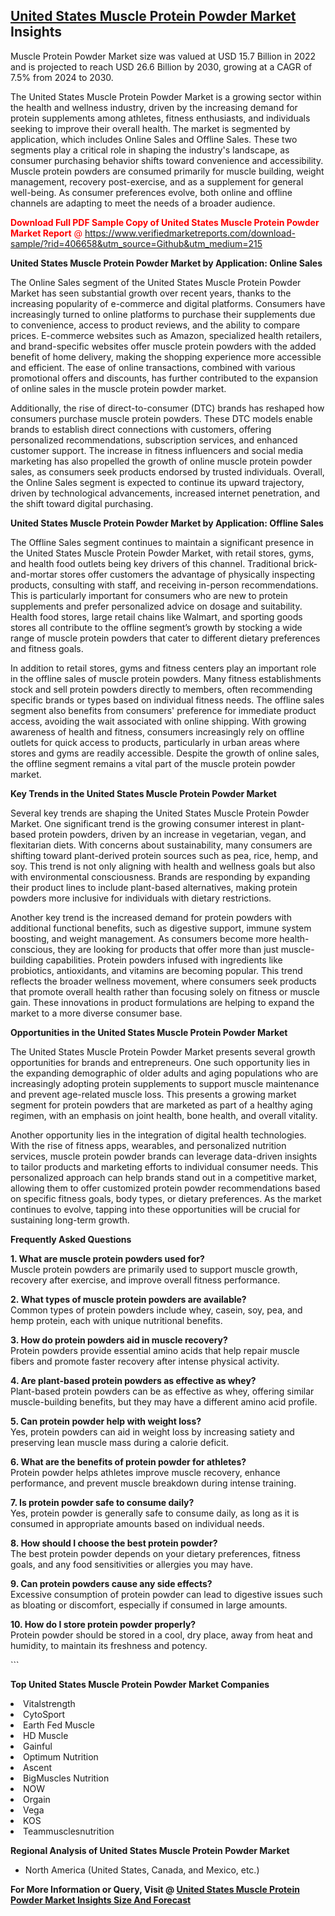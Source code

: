 <h2><a href="https://www.verifiedmarketreports.com/download-sample/?rid=406658&amp;utm_source=Github&amp;utm_medium=215" target="_blank">United States Muscle Protein Powder Market</a> Insights</h2><p>Muscle Protein Powder Market size was valued at USD 15.7 Billion in 2022 and is projected to reach USD 26.6 Billion by 2030, growing at a CAGR of 7.5% from 2024 to 2030.</p><p> <p>The United States Muscle Protein Powder Market is a growing sector within the health and wellness industry, driven by the increasing demand for protein supplements among athletes, fitness enthusiasts, and individuals seeking to improve their overall health. The market is segmented by application, which includes Online Sales and Offline Sales. These two segments play a critical role in shaping the industry's landscape, as consumer purchasing behavior shifts toward convenience and accessibility. Muscle protein powders are consumed primarily for muscle building, weight management, recovery post-exercise, and as a supplement for general well-being. As consumer preferences evolve, both online and offline channels are adapting to meet the needs of a broader audience.</p> <p><p><span class=""><span style="color: #ff0000;"><strong>Download Full PDF Sample Copy of United States Muscle Protein Powder Market Report</strong> @ </span><a href="https://www.verifiedmarketreports.com/download-sample/?rid=406658&amp;utm_source=Github&amp;utm_medium=215" target="_blank">https://www.verifiedmarketreports.com/download-sample/?rid=406658&amp;utm_source=Github&amp;utm_medium=215</a></span></p></p> <p><strong>United States Muscle Protein Powder Market by Application: Online Sales</strong></p> <p>The Online Sales segment of the United States Muscle Protein Powder Market has seen substantial growth over recent years, thanks to the increasing popularity of e-commerce and digital platforms. Consumers have increasingly turned to online platforms to purchase their supplements due to convenience, access to product reviews, and the ability to compare prices. E-commerce websites such as Amazon, specialized health retailers, and brand-specific websites offer muscle protein powders with the added benefit of home delivery, making the shopping experience more accessible and efficient. The ease of online transactions, combined with various promotional offers and discounts, has further contributed to the expansion of online sales in the muscle protein powder market.</p> <p>Additionally, the rise of direct-to-consumer (DTC) brands has reshaped how consumers purchase muscle protein powders. These DTC models enable brands to establish direct connections with customers, offering personalized recommendations, subscription services, and enhanced customer support. The increase in fitness influencers and social media marketing has also propelled the growth of online muscle protein powder sales, as consumers seek products endorsed by trusted individuals. Overall, the Online Sales segment is expected to continue its upward trajectory, driven by technological advancements, increased internet penetration, and the shift toward digital purchasing.</p> <p><strong>United States Muscle Protein Powder Market by Application: Offline Sales</strong></p> <p>The Offline Sales segment continues to maintain a significant presence in the United States Muscle Protein Powder Market, with retail stores, gyms, and health food outlets being key drivers of this channel. Traditional brick-and-mortar stores offer customers the advantage of physically inspecting products, consulting with staff, and receiving in-person recommendations. This is particularly important for consumers who are new to protein supplements and prefer personalized advice on dosage and suitability. Health food stores, large retail chains like Walmart, and sporting goods stores all contribute to the offline segment’s growth by stocking a wide range of muscle protein powders that cater to different dietary preferences and fitness goals.</p> <p>In addition to retail stores, gyms and fitness centers play an important role in the offline sales of muscle protein powders. Many fitness establishments stock and sell protein powders directly to members, often recommending specific brands or types based on individual fitness needs. The offline sales segment also benefits from consumers' preference for immediate product access, avoiding the wait associated with online shipping. With growing awareness of health and fitness, consumers increasingly rely on offline outlets for quick access to products, particularly in urban areas where stores and gyms are readily accessible. Despite the growth of online sales, the offline segment remains a vital part of the muscle protein powder market.</p> <p><strong>Key Trends in the United States Muscle Protein Powder Market</strong></p> <p>Several key trends are shaping the United States Muscle Protein Powder Market. One significant trend is the growing consumer interest in plant-based protein powders, driven by an increase in vegetarian, vegan, and flexitarian diets. With concerns about sustainability, many consumers are shifting toward plant-derived protein sources such as pea, rice, hemp, and soy. This trend is not only aligning with health and wellness goals but also with environmental consciousness. Brands are responding by expanding their product lines to include plant-based alternatives, making protein powders more inclusive for individuals with dietary restrictions.</p> <p>Another key trend is the increased demand for protein powders with additional functional benefits, such as digestive support, immune system boosting, and weight management. As consumers become more health-conscious, they are looking for products that offer more than just muscle-building capabilities. Protein powders infused with ingredients like probiotics, antioxidants, and vitamins are becoming popular. This trend reflects the broader wellness movement, where consumers seek products that promote overall health rather than focusing solely on fitness or muscle gain. These innovations in product formulations are helping to expand the market to a more diverse consumer base.</p> <p><strong>Opportunities in the United States Muscle Protein Powder Market</strong></p> <p>The United States Muscle Protein Powder Market presents several growth opportunities for brands and entrepreneurs. One such opportunity lies in the expanding demographic of older adults and aging populations who are increasingly adopting protein supplements to support muscle maintenance and prevent age-related muscle loss. This presents a growing market segment for protein powders that are marketed as part of a healthy aging regimen, with an emphasis on joint health, bone health, and overall vitality.</p> <p>Another opportunity lies in the integration of digital health technologies. With the rise of fitness apps, wearables, and personalized nutrition services, muscle protein powder brands can leverage data-driven insights to tailor products and marketing efforts to individual consumer needs. This personalized approach can help brands stand out in a competitive market, allowing them to offer customized protein powder recommendations based on specific fitness goals, body types, or dietary preferences. As the market continues to evolve, tapping into these opportunities will be crucial for sustaining long-term growth.</p> <p><strong>Frequently Asked Questions</strong></p> <p><strong>1. What are muscle protein powders used for?</strong><br>Muscle protein powders are primarily used to support muscle growth, recovery after exercise, and improve overall fitness performance.</p> <p><strong>2. What types of muscle protein powders are available?</strong><br>Common types of protein powders include whey, casein, soy, pea, and hemp protein, each with unique nutritional benefits.</p> <p><strong>3. How do protein powders aid in muscle recovery?</strong><br>Protein powders provide essential amino acids that help repair muscle fibers and promote faster recovery after intense physical activity.</p> <p><strong>4. Are plant-based protein powders as effective as whey?</strong><br>Plant-based protein powders can be as effective as whey, offering similar muscle-building benefits, but they may have a different amino acid profile.</p> <p><strong>5. Can protein powder help with weight loss?</strong><br>Yes, protein powders can aid in weight loss by increasing satiety and preserving lean muscle mass during a calorie deficit.</p> <p><strong>6. What are the benefits of protein powder for athletes?</strong><br>Protein powder helps athletes improve muscle recovery, enhance performance, and prevent muscle breakdown during intense training.</p> <p><strong>7. Is protein powder safe to consume daily?</strong><br>Yes, protein powder is generally safe to consume daily, as long as it is consumed in appropriate amounts based on individual needs.</p> <p><strong>8. How should I choose the best protein powder?</strong><br>The best protein powder depends on your dietary preferences, fitness goals, and any food sensitivities or allergies you may have.</p> <p><strong>9. Can protein powders cause any side effects?</strong><br>Excessive consumption of protein powder can lead to digestive issues such as bloating or discomfort, especially if consumed in large amounts.</p> <p><strong>10. How do I store protein powder properly?</strong><br>Protein powder should be stored in a cool, dry place, away from heat and humidity, to maintain its freshness and potency.</p> ```</p><p><strong>Top United States Muscle Protein Powder Market Companies</strong></p><div data-test-id=""><p><li>Vitalstrength</li><li> CytoSport</li><li> Earth Fed Muscle</li><li> HD Muscle</li><li> Gainful</li><li> Optimum Nutrition</li><li> Ascent</li><li> BigMuscles Nutrition</li><li> NOW</li><li> Orgain</li><li> Vega</li><li> KOS</li><li> Teammusclesnutrition</li></p><div><strong>Regional Analysis of&nbsp;United States Muscle Protein Powder Market</strong></div><ul><li dir="ltr"><p dir="ltr">North America&nbsp;(United States, Canada, and Mexico, etc.)</p></li></ul><p><strong>For More Information or Query, Visit @&nbsp;</strong><strong><a href="https://www.verifiedmarketreports.com/product/muscle-protein-powder-market/?utm_source=Github&amp;utm_medium=215" target="_blank">United States Muscle Protein Powder Market Insights Size And Forecast</a></strong></p></div>
